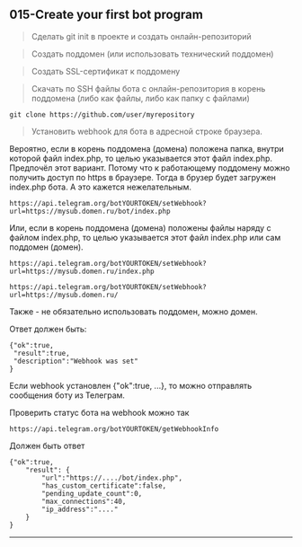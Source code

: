 ## 015-Create your first bot program

> Сделать git init в проекте и создать онлайн-репозиторий

> Создать поддомен (или использовать технический поддомен)

> Создать SSL-сертификат к поддомену

> Скачать по SSH файлы бота c онлайн-репозитория в корень поддомена (либо как файлы, либо как папку с файлами)

    git clone https://github.com/user/myrepository

> Установить webhook для бота в адресной строке браузера.

Вероятно, если в корень поддомена (домена) положена папка, внутри которой файл index.php, то целью указывается этот файл index.php.
Предпочёл этот вариант. Потому что к работающему поддомену можно получить доступ по https в браузере. Тогда в брузер будет загружен index.php бота. А это кажется нежелательным.

    https://api.telegram.org/botYOURTOKEN/setWebhook?url=https://mysub.domen.ru/bot/index.php

Или, если в корень поддомена (домена) положены файлы наряду с файлом index.php, то целью указывается этот файл index.php или сам поддомен (домен).

    https://api.telegram.org/botYOURTOKEN/setWebhook?url=https://mysub.domen.ru/index.php

    https://api.telegram.org/botYOURTOKEN/setWebhook?url=https://mysub.domen.ru/

Также - не обязательно использовать поддомен, можно домен.

Ответ должен быть:

    {"ok":true,
     "result":true,
     "description":"Webhook was set"
    }

Если webhook установлен {"ok":true, ...}, то можно отправлять сообщения боту из Телеграм.

Проверить статус бота на webhook можно так

    https://api.telegram.org/botYOURTOKEN/getWebhookInfo

Должен быть ответ

    {"ok":true,
        "result": {
            "url":"https://..../bot/index.php",
            "has_custom_certificate":false,
            "pending_update_count":0,
            "max_connections":40,
            "ip_address":"...."
        }
    }

---

